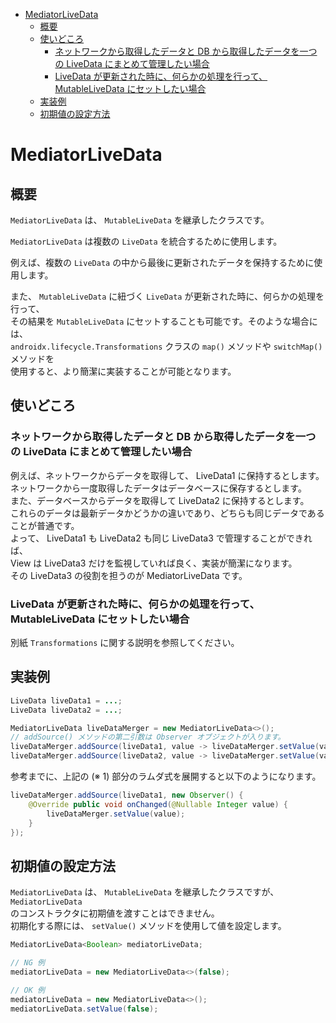 <!-- TOC START min:1 max:3 link:true asterisk:false update:true -->
- [MediatorLiveData](#mediatorlivedata)
  - [概要](#概要)
  - [使いどころ](#使いどころ)
    - [ネットワークから取得したデータと DB から取得したデータを一つの LiveData にまとめて管理したい場合](#ネットワークから取得したデータと-db-から取得したデータを一つの-livedata-にまとめて管理したい場合)
    - [LiveData が更新された時に、何らかの処理を行って、 MutableLiveData にセットしたい場合](#livedata-が更新された時に何らかの処理を行って-mutablelivedata-にセットしたい場合)
  - [実装例](#実装例)
  - [初期値の設定方法](#初期値の設定方法)
<!-- TOC END -->


# MediatorLiveData

## 概要

`MediatorLiveData` は、 `MutableLiveData` を継承したクラスです。

`MediatorLiveData` は複数の `LiveData` を統合するために使用します。

例えば、複数の `LiveData` の中から最後に更新されたデータを保持するために使用します。

また、 `MutableLiveData` に紐づく `LiveData` が更新された時に、何らかの処理を行って、  
その結果を `MutableLiveData` にセットすることも可能です。そのような場合には、  
`androidx.lifecycle.Transformations` クラスの `map()` メソッドや `switchMap()` メソッドを  
使用すると、より簡潔に実装することが可能となります。


## 使いどころ

### ネットワークから取得したデータと DB から取得したデータを一つの LiveData にまとめて管理したい場合

例えば、ネットワークからデータを取得して、 LiveData1 に保持するとします。  
ネットワークから一度取得したデータはデータベースに保存するとします。  
また、データベースからデータを取得して LiveData2 に保持するとします。  
これらのデータは最新データかどうかの違いであり、どちらも同じデータであることが普通です。  
よって、 LiveData1 も LiveData2 も同じ LiveData3 で管理することができれば、  
View は LiveData3 だけを監視していれば良く、実装が簡潔になります。  
その LiveData3 の役割を担うのが MediatorLiveData です。


### LiveData が更新された時に、何らかの処理を行って、 MutableLiveData にセットしたい場合

別紙 `Transformations` に関する説明を参照してください。


## 実装例

```java
LiveData liveData1 = ...;
LiveData liveData2 = ...;

MediatorLiveData liveDataMerger = new MediatorLiveData<>();
// addSource() メソッドの第二引数は Observer オブジェクトが入ります。
liveDataMerger.addSource(liveData1, value -> liveDataMerger.setValue(value)); // (※ 1)
liveDataMerger.addSource(liveData2, value -> liveDataMerger.setValue(value));
```

参考までに、上記の (※ 1) 部分のラムダ式を展開すると以下のようになります。

```java
liveDataMerger.addSource(liveData1, new Observer() {
	@Override public void onChanged(@Nullable Integer value) {
		liveDataMerger.setValue(value);
	}
});
```


## 初期値の設定方法

`MediatorLiveData` は、 `MutableLiveData` を継承したクラスですが、 `MediatorLiveData`  
のコンストラクタに初期値を渡すことはできません。  
初期化する際には、 `setValue()` メソッドを使用して値を設定します。

```java
MediatorLiveData<Boolean> mediatorLiveData;

// NG 例
mediatorLiveData = new MediatorLiveData<>(false);

// OK 例
mediatorLiveData = new MediatorLiveData<>();
mediatorLiveData.setValue(false);
```
